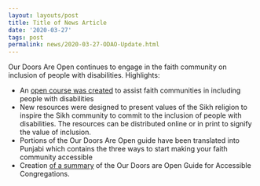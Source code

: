 ```yaml
---
layout: layouts/post
title: Title of News Article
date: '2020-03-27'
tags: post
permalink: news/2020-03-27-ODAO-Update.html
---
```

Our Doors Are Open continues to engage in the faith community on inclusion of people with disabilities.
Highlights:

- An [open course was created](https://www.oercommons.org/courseware/lesson/56407/overview)
  to assist faith communities in including people with disabilities
- New resources were designed to present values of the Sikh religion to inspire
  the Sikh community to commit to the inclusion of people with disabilities. The resources
  can be distributed online or in print to signify the value of inclusion.
- Portions of the Our Doors Are Open guide have been translated into Punjabi which
  contains the three ways to start making your faith community accessible
- Creation [of a summary](https://opendoors.idrc.ocadu.ca/guide-for-accessible-congregation/)
  of the Our Doors are Open Guide for Accessible Congregations.
